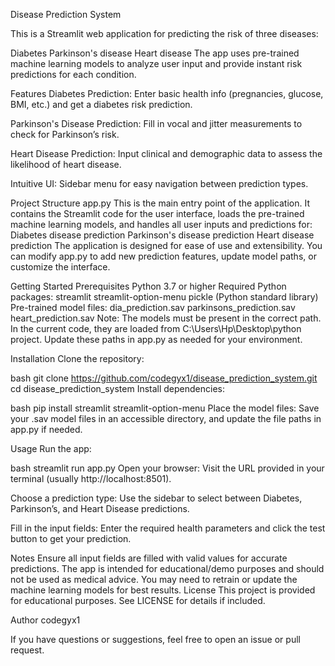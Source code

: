 Disease Prediction System

This is a Streamlit web application for predicting the risk of three diseases:

Diabetes
Parkinson's disease
Heart disease
The app uses pre-trained machine learning models to analyze user input and provide instant risk predictions for each condition.

Features
Diabetes Prediction:
Enter basic health info (pregnancies, glucose, BMI, etc.) and get a diabetes risk prediction.

Parkinson's Disease Prediction:
Fill in vocal and jitter measurements to check for Parkinson’s risk.

Heart Disease Prediction:
Input clinical and demographic data to assess the likelihood of heart disease.

Intuitive UI:
Sidebar menu for easy navigation between prediction types.

Project Structure
app.py
This is the main entry point of the application. It contains the Streamlit code for the user interface, loads the pre-trained machine learning models, and handles all user inputs and predictions for:
Diabetes disease prediction
Parkinson's disease prediction
Heart disease prediction
The application is designed for ease of use and extensibility. You can modify app.py to add new prediction features, update model paths, or customize the interface.

Getting Started
Prerequisites
Python 3.7 or higher
Required Python packages:
streamlit
streamlit-option-menu
pickle (Python standard library)
Pre-trained model files:
dia_prediction.sav
parkinsons_prediction.sav
heart_prediction.sav
Note:
The models must be present in the correct path.
In the current code, they are loaded from
C:\Users\Hp\Desktop\python project\.
Update these paths in app.py as needed for your environment.

Installation
Clone the repository:

bash
git clone https://github.com/codegyx1/disease_prediction_system.git
cd disease_prediction_system
Install dependencies:

bash
pip install streamlit streamlit-option-menu
Place the model files:
Save your .sav model files in an accessible directory, and update the file paths in app.py if needed.

Usage
Run the app:

bash
streamlit run app.py
Open your browser:
Visit the URL provided in your terminal (usually http://localhost:8501).

Choose a prediction type:
Use the sidebar to select between Diabetes, Parkinson’s, and Heart Disease predictions.

Fill in the input fields:
Enter the required health parameters and click the test button to get your prediction.

Notes
Ensure all input fields are filled with valid values for accurate predictions.
The app is intended for educational/demo purposes and should not be used as medical advice.
You may need to retrain or update the machine learning models for best results.
License
This project is provided for educational purposes.
See LICENSE for details if included.

Author
codegyx1

If you have questions or suggestions, feel free to open an issue or pull request.

